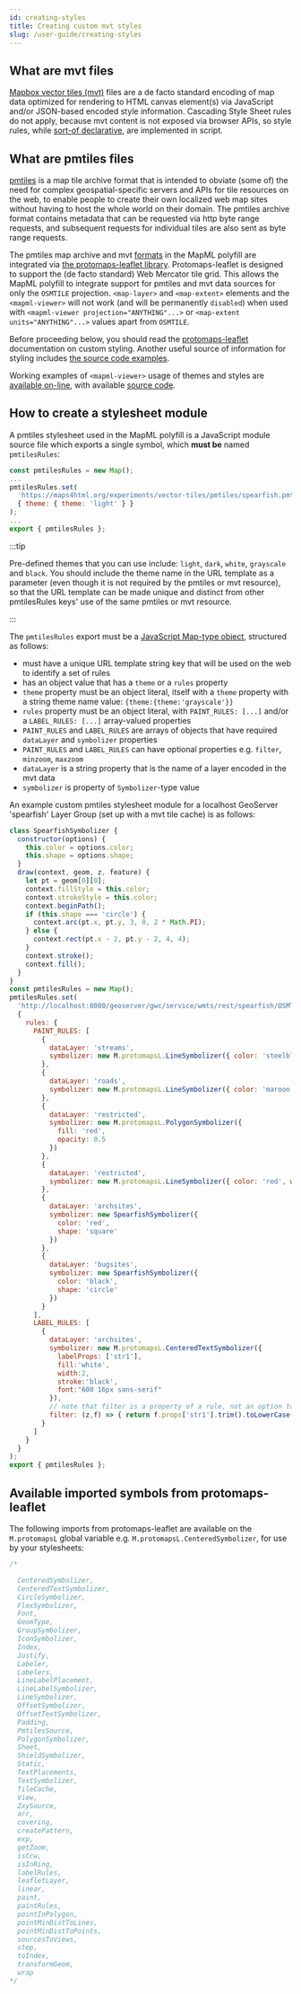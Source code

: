 ```yaml
---
id: creating-styles
title: Creating custom mvt styles
slug: /user-guide/creating-styles
---
```


## What are mvt files

[Mapbox vector tiles (mvt)](https://github.com/mapbox/vector-tile-spec) files are a de facto standard encoding of map data optimized for rendering to HTML canvas element(s) via JavaScript and/or JSON-based encoded style information.  Cascading Style Sheet rules do not apply, because mvt content is not exposed via browser APIs, so
style rules, while [sort-of declarative](https://glazkov.com/2024/01/16/declarative-vs-imperative/), are implemented in script.

## What are pmtiles files

[pmtiles](https://docs.protomaps.com/pmtiles/) is a map tile archive format that is intended to obviate (some of) the need for complex geospatial-specific servers and APIs for tile resources on the web, to enable people to create their own localized web map sites without having to host the whole world on their domain.  The pmtiles archive format contains metadata that can be requested via http byte range requests, and subsequent requests for individual tiles are also sent as byte range requests.

The pmtiles map archive and mvt [formats](../elements/link#type) in the MapML polyfill are integrated via 
[the protomaps-leaflet library](https://docs.protomaps.com/pmtiles/leaflet).  Protomaps-leaflet is designed to support the (de facto standard) Web Mercator tile grid. This allows
the MapML polyfill to integrate support for pmtiles and mvt data sources for only the `OSMTILE` projection.  `<map-layer>` and `<map-extent>` elements and the `<mapml-viewer>` will
not work (and will be permanently `disabled`) when used with `<mapml-viewer projection="ANYTHING"...>` or `<map-extent units="ANYTHING"...>` values apart from `OSMTILE`.

Before proceeding below, you should read the [protomaps-leaflet](https://docs.protomaps.com/pmtiles/leaflet#custom-vector-data) documentation on custom styling.
Another useful source of information for styling includes [the source code examples](https://github.com/protomaps/protomaps-leaflet/tree/main/examples).

Working examples of `<mapml-viewer>` usage of themes and styles are [available on-line](https://maps4html.org/experiments/vector-tiles/pmtiles/), with available [source code](https://github.com/Maps4HTML/experiments/tree/main/vector-tiles/pmtiles).

## How to create a stylesheet module

A pmtiles stylesheet used in the MapML polyfill is a JavaScript module source file which exports a 
single symbol, which **must be** named `pmtilesRules`:

```javascript
const pmtilesRules = new Map();
...
pmtilesRules.set(
  'https://maps4html.org/experiments/vector-tiles/pmtiles/spearfish.pmtiles?theme=light',
  { theme: { theme: 'light' } }
);
...
export { pmtilesRules };
```
:::tip

Pre-defined themes that you can use include: `light`, `dark`, `white`, `grayscale` and `black`. You should include the theme name in the URL template as a parameter (even though it is not required by the pmtiles or mvt resource), so that the URL template can be made unique and distinct from other pmtilesRules keys' use of the same pmtiles or mvt resource.

:::

The `pmtilesRules` export must be a [JavaScript Map-type object](https://developer.mozilla.org/en-US/docs/Web/JavaScript/Reference/Global_Objects/Map), structured as follows:

- must have a unique URL template string key that will be used on the web to identify a set of rules
- has an object value that has a `theme` or a `rules` property
- `theme` property must be an object literal, itself with a `theme` property with a string theme name value: `{theme:{theme:'grayscale'}}`
- `rules` property must be an object literal, with `PAINT_RULES: [...]` and/or a `LABEL_RULES: [...]` array-valued properties
- `PAINT_RULES` and `LABEL_RULES` are arrays of objects that have required `dataLayer` and `symbolizer` properties
- `PAINT_RULES` and `LABEL_RULES` can have optional properties e.g. `filter`, `minzoom`, `maxzoom` 
- `dataLayer` is a string property that is the name of a layer encoded in the mvt data
- `symbolizer` is property of `Symbolizer`-type value

An example custom pmtiles stylesheet module for a localhost GeoServer 'spearfish' Layer Group (set up with a mvt tile cache) is as follows:

```javascript
class SpearfishSymbolizer {
  constructor(options) {
    this.color = options.color;
    this.shape = options.shape;
  }
  draw(context, geom, z, feature) {
    let pt = geom[0][0];
    context.fillStyle = this.color;
    context.strokeStyle = this.color;
    context.beginPath();
    if (this.shape === 'circle') {
      context.arc(pt.x, pt.y, 3, 0, 2 * Math.PI);
    } else {
      context.rect(pt.x - 2, pt.y - 2, 4, 4);
    }
    context.stroke();
    context.fill();
  }
}
const pmtilesRules = new Map();
pmtilesRules.set(
  'http://localhost:8080/geoserver/gwc/service/wmts/rest/spearfish/OSMTILE/{z}/{y}/{x}?format=application/vnd.mapbox-vector-tile',
  {
    rules: {
      PAINT_RULES: [
        {
          dataLayer: 'streams',
          symbolizer: new M.protomapsL.LineSymbolizer({ color: 'steelblue', width: 2 })
        },
        {
          dataLayer: 'roads',
          symbolizer: new M.protomapsL.LineSymbolizer({ color: 'maroon', width: 2 })
        },
        {
          dataLayer: 'restricted',
          symbolizer: new M.protomapsL.PolygonSymbolizer({
            fill: 'red',
            opacity: 0.5
          })
        },
        {
          dataLayer: 'restricted',
          symbolizer: new M.protomapsL.LineSymbolizer({ color: 'red', width: 2 })
        },
        {
          dataLayer: 'archsites',
          symbolizer: new SpearfishSymbolizer({
            color: 'red',
            shape: 'square'
          })
        },
        {
          dataLayer: 'bugsites',
          symbolizer: new SpearfishSymbolizer({
            color: 'black',
            shape: 'circle'
          })
        }
      ],
      LABEL_RULES: [
        {
          dataLayer: 'archsites',
          symbolizer: new M.protomapsL.CenteredTextSymbolizer({
            labelProps: ['str1'],
            fill:'white',
            width:2,
            stroke:'black',
            font:"600 16px sans-serif"
          }),
          // note that filter is a property of a rule, not an option to a symbolizer
          filter: (z,f) => { return f.props['str1'].trim().toLowerCase() !== 'no name'; }
        }
      ]
    }
  }
);
export { pmtilesRules };
```

## Available imported symbols from protomaps-leaflet

The following imports from protomaps-leaflet are available on the `M.protomapsL` global variable e.g. `M.protomapsL.CenteredSymbolizer`, for use by your stylesheets:

```javascript
/* 

  CenteredSymbolizer,
  CenteredTextSymbolizer,
  CircleSymbolizer,
  FlexSymbolizer,
  Font,
  GeomType,
  GroupSymbolizer,
  IconSymbolizer,
  Index,
  Justify,
  Labeler,
  Labelers,
  LineLabelPlacement,
  LineLabelSymbolizer,
  LineSymbolizer,
  OffsetSymbolizer,
  OffsetTextSymbolizer,
  Padding,
  PmtilesSource,
  PolygonSymbolizer,
  Sheet,
  ShieldSymbolizer,
  Static,
  TextPlacements,
  TextSymbolizer,
  TileCache,
  View,
  ZxySource,
  arr,
  covering,
  createPattern,
  exp,
  getZoom,
  isCcw,
  isInRing,
  labelRules,
  leafletLayer,
  linear,
  paint,
  paintRules,
  pointInPolygon,
  pointMinDistToLines,
  pointMinDistToPoints,
  sourcesToViews,
  step,
  toIndex,
  transformGeom,
  wrap
*/
```